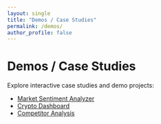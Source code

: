 ```yaml
---
layout: single
title: "Demos / Case Studies"
permalink: /demos/
author_profile: false
---
```


# Demos / Case Studies

Explore interactive case studies and demo projects:

- [Market Sentiment Analyzer](/market-sentiment-analyzer/)
- [Crypto Dashboard](/crypto-dashboard/)
- [Competitor Analysis](/competitor-analysis/)
